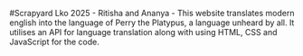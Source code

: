 #Scrapyard Lko 2025 -
Ritisha and Ananya -
This website translates modern english into the language of Perry the Platypus, a language unheard by all. It utilises an API for language translation along with using HTML, CSS and JavaScript for the code. 


